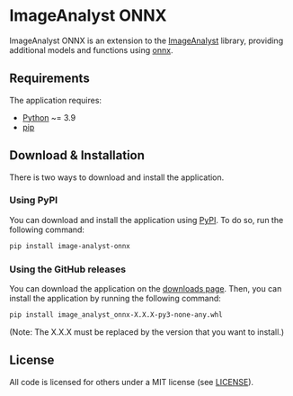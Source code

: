 # ImageAnalyst ONNX

ImageAnalyst ONNX is an extension to the [ImageAnalyst](https://github.com/BergLucas/ImageAnalyst) library, providing additional models and functions using [onnx](https://pypi.org/project/onnxruntime/).

## Requirements

The application requires:

- [Python](https://www.python.org/) ~= 3.9
- [pip](https://pip.pypa.io/en/stable/)

## Download & Installation

There is two ways to download and install the application.

### Using PyPI

You can download and install the application using [PyPI](https://pypi.org/project/image-analyst-onnx/). To do so, run the following command:

```bash
pip install image-analyst-onnx
```

### Using the GitHub releases

You can download the application on the [downloads page](https://github.com/BergLucas/ImageAnalystONNX/releases). Then, you can install the application by running the following command:

```bash
pip install image_analyst_onnx-X.X.X-py3-none-any.whl
```

(Note: The X.X.X must be replaced by the version that you want to install.)

## License

All code is licensed for others under a MIT license (see [LICENSE](https://github.com/BergLucas/ImageAnalystONNX/blob/main/LICENSE)).
